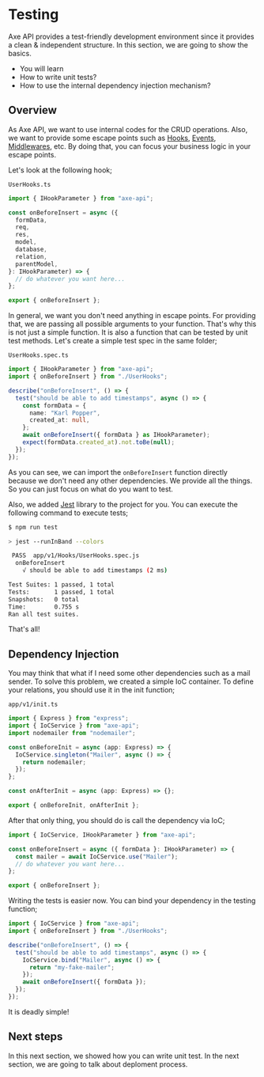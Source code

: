 # Testing

<p class="description">
Axe API provides a test-friendly development environment since it provides a clean & independent structure. In this section, we are going to show the basics.
</p>

<ul class="intro">
  <li>You will learn</li>
  <li>How to write unit tests?</li>
  <li>How to use the internal dependency injection mechanism?</li>
</ul>

## Overview

As Axe API, we want to use internal codes for the CRUD operations. Also, we want to provide some escape points such as [Hooks](/advanced/hooks.html), [Events](/advanced/hooks.html#events), [Middlewares](/basics/middlewares.html), etc. By doing that, you can focus your business logic in your escape points.

Let's look at the following hook;

`UserHooks.ts`

```ts
import { IHookParameter } from "axe-api";

const onBeforeInsert = async ({
  formData,
  req,
  res,
  model,
  database,
  relation,
  parentModel,
}: IHookParameter) => {
  // do whatever you want here...
};

export { onBeforeInsert };
```

In general, we want you don't need anything in escape points. For providing that, we are passing all possible arguments to your function. That's why this is not just a simple function. It is also a function that can be tested by unit test methods. Let's create a simple test spec in the same folder;

`UserHooks.spec.ts`

```ts
import { IHookParameter } from "axe-api";
import { onBeforeInsert } from "./UserHooks";

describe("onBeforeInsert", () => {
  test("should be able to add timestamps", async () => {
    const formData = {
      name: "Karl Popper",
      created_at: null,
    };
    await onBeforeInsert({ formData } as IHookParameter);
    expect(formData.created_at).not.toBe(null);
  });
});
```

As you can see, we can import the `onBeforeInsert` function directly because we don't need any other dependencies. We provide all the things. So you can just focus on what do you want to test.

Also, we added [Jest](https://jestjs.io/) library to the project for you. You can execute the following command to execute tests;

```bash
$ npm run test

> jest --runInBand --colors

 PASS  app/v1/Hooks/UserHooks.spec.js
  onBeforeInsert
    √ should be able to add timestamps (2 ms)

Test Suites: 1 passed, 1 total
Tests:       1 passed, 1 total
Snapshots:   0 total
Time:        0.755 s
Ran all test suites.
```

That's all!

## Dependency Injection

You may think that what if I need some other dependencies such as a mail sender. To solve this problem, we created a simple IoC container. To define your relations, you should use it in the init function;

`app/v1/init.ts`

```ts
import { Express } from "express";
import { IoCService } from "axe-api";
import nodemailer from "nodemailer";

const onBeforeInit = async (app: Express) => {
  IoCService.singleton("Mailer", async () => {
    return nodemailer;
  });
};

const onAfterInit = async (app: Express) => {};

export { onBeforeInit, onAfterInit };
```

After that only thing, you should do is call the dependency via IoC;

```ts
import { IoCService, IHookParameter } from "axe-api";

const onBeforeInsert = async ({ formData }: IHookParameter) => {
  const mailer = await IoCService.use("Mailer");
  // do whatever you want here...
};

export { onBeforeInsert };
```

Writing the tests is easier now. You can bind your dependency in the testing function;

```ts
import { IoCService } from "axe-api";
import { onBeforeInsert } from "./UserHooks";

describe("onBeforeInsert", () => {
  test("should be able to add timestamps", async () => {
    IoCService.bind("Mailer", async () => {
      return "my-fake-mailer";
    });
    await onBeforeInsert({ formData });
  });
});
```

It is deadly simple!

## Next steps

In this next section, we showed how you can write unit test. In the next section, we are going to talk about deploment process.
